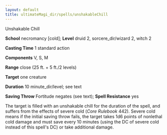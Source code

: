 ```yaml
---
layout: default
title: ultimateMagi_dir/spells/unshakableChill
---
```

Unshakable Chill

**School** necromancy [cold]; **Level** druid 2, sorcere_dir/wizard 2, witch 2

**Casting Time** 1 standard action

**Components** V, S, M

**Range** close (25 ft. + 5 ft./2 levels)

**Target** one creature

**Duration** 10 minute_dir/level; see text

**Saving Throw** Fortitude negates (see text); **Spell Resistance** yes

The target is filled with an unshakable chill for the duration of the spell, and suffers from the effects of severe cold (_Core Rulebook_ 442). Severe cold means if the initial saving throw fails, the target takes 1d6 points of nonlethal cold damage and must save every 10 minutes (using the DC of severe cold instead of this spell's DC) or take additional damage.

